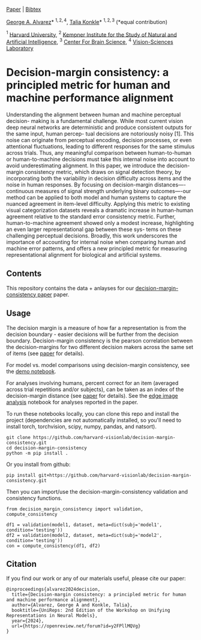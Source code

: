 
[Paper](https://openreview.net/forum?id=y2FPllMQVg) | [Bibtex](#bibtex)

[George A. Alvarez](https://visionlab.harvard.edu/george/)\* $^{1,2,4}$, [Talia Konkle](https://konklab.fas.harvard.edu/)\* $^{1,2,3}$
(*equal contribution)

$^1$ [Harvard University](https://www.harvard.edu/), $^2$ [Kempner Institute for the Study of Natural and Artificial Intelligence](https://kempnerinstitute.harvard.edu/), $^3$ [Center For Brain Science](https://cbs.fas.harvard.edu/), $^4$ [Vision-Sciences Laboratory](https://visionlab.harvard.edu/)
<br>

# Decision-margin consistency: a principled metric for human and machine performance alignment

Understanding the alignment between human and machine perceptual decision- making is a fundamental challenge. While most current vision deep neural networks are deterministic and produce consistent outputs for the same input, human percep- tual decisions are notoriously noisy [1]. This noise can originate from perceptual encoding, decision processes, or even attentional fluctuations, leading to different responses for the same stimulus across trials. Thus, any meaningful comparison between human-to-human or human-to-machine decisions must take this internal noise into account to avoid underestimating alignment. In this paper, we introduce the decision-margin consistency metric, which draws on signal detection theory, by incorporating both the variability in decision difficulty across items and the noise in human responses. By focusing on decision-margin distances—-continuous measures of signal strength underlying binary outcomes—-our method can be applied to both model and human systems to capture the nuanced agreement in item-level difficulty. Applying this metric to existing visual categorization datasets reveals a dramatic increase in human-human agreement relative to the standard error consistency metric. Further, human-to-machine agreement showed only a modest increase, highlighting an even larger representational gap between these sys- tems on these challenging perceptual decisions. Broadly, this work underscores the importance of accounting for internal noise when comparing human and machine error patterns, and offers a new principled metric for measuring representational alignment for biological and artificial systems.

## Contents

This repository contains the data + anlayses for our [decision-margin-consistency paper](https://openreview.net/pdf?id=y2FPllMQVg) paper.

## Usage

The decision margin is a measure of how far a representation is from the decision boundary - easier decisions will be further from the decision boundary. Decision-margin consistency is the pearson correlation between the decision-margins for two different decision makers across the same set of items (see [paper](https://openreview.net/forum?id=y2FPllMQVg) for details). 

For model vs. model comparisons using decision-margin consistency, see the [demo notebook](https://github.com/harvard-visionlab/decision-margin-consistency/blob/main/notebooks/demo_model_vs_model.ipynb). 

For analyses involving humans, percent correct for an item (averaged across trial repetitions and/or subjects), can be taken as an index of the decision-margin distance (see [paper](https://openreview.net/forum?id=y2FPllMQVg) for details). See the [edge image analysis](https://github.com/harvard-visionlab/decision-margin-consistency/blob/main/notebooks/edge_data_analysis.ipynb) notebook for analyses reported in the paper.

To run these notebooks locally, you can clone this repo and install the project (dependencies are not automatically installed, so you'll need to install torch, torchvision, scipy, numpy, pandas, and natsort).
```
git clone https://github.com/harvard-visionlab/decision-margin-consistency.git
cd decision-margin-consistency
python -m pip install .
```

Or you install from github:
```
pip install git+https://github.com/harvard-visionlab/decision-margin-consistency.git
```

Then you can import/use the decision-margin-consistency validation and consistency functions.
```
from decision_margin_consistency import validation, compute_consistency

df1 = validation(model1, dataset, meta=dict(subj='model1', condition='testing'))
df2 = validation(model2, dataset, meta=dict(subj='model2', condition='testing'))
con = compute_consistency(df1, df2)
```


<a name="bibtex"></a>
## Citation

If you find our work or any of our materials useful, please cite our paper:
```
@inproceedings{alvarez2024decision,
  title={Decision-margin consistency: a principled metric for human and machine performance alignment},
  author={Alvarez, George A and Konkle, Talia},
  booktitle={UniReps: 2nd Edition of the Workshop on Unifying Representations in Neural Models},
  year={2024},
  url={https://openreview.net/forum?id=y2FPllMQVg}
}

```

